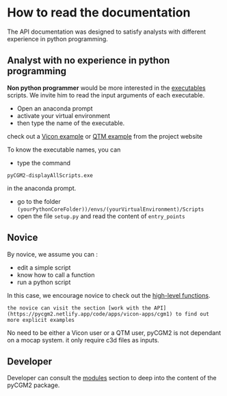 # How to read the documentation


The API documentation was designed to satisfy analysts with different experience in python programming.


## Analyst with no experience in python programming


**Non python programmer** would be more interested in the [executables](Pages/Executables.md) scripts.
We invite him to read  the input arguments of each executable.


* Open an anaconda prompt
* activate your virtual environment
* then type the name of the executable.

check out a [Vicon example](https://pycgm2.netlify.app/code/apps/vicon-apps/cgm1) or [QTM example](https://pycgm2.netlify.app/code/apps/qtm-apps) from the project website

To know the executable names, you can  

 * type the command
```
pyCGM2-displayAllScripts.exe
```

in the anaconda prompt.

 * go to the folder `(yourPythonCoreFolder))/envs/(yourVirtualEnvironment)/Scripts`
 * open the file `setup.py` and read the content of `entry_points`



## Novice

By novice, we assume you can :

 * edit a simple script
 * know how to call a function
 * run a python script   


In this case, we encourage novice to check out the [high-level functions](Pages/Lib.md).

 ```{note}
the novice can visit the section [work with the API](https://pycgm2.netlify.app/code/apps/vicon-apps/cgm1) to find out more explicit examples        
 ```

No need to be either a Vicon user or a QTM user, pyCGM2 is not dependant on a mocap system.
it only require c3d files as inputs.    



## Developer

Developer can consult the [modules](Pages/Core.md) section to deep into the content of the pyCGM2 package.
